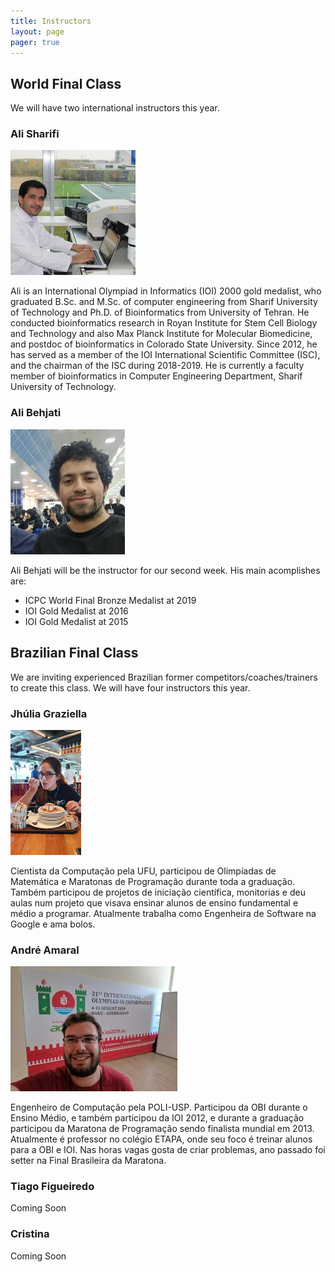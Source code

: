 ```yaml
---
title: Instructors
layout: page
pager: true
---
```


## World Final Class

We will have two international instructors this year.

### Ali Sharifi

![Ali Sharifi Photo](img/Ali-Sharifi_small.jpg)

Ali is an International Olympiad in Informatics (IOI) 2000 gold medalist, who graduated B.Sc. and M.Sc. of computer engineering from Sharif University of Technology and Ph.D. of Bioinformatics from University of Tehran. He conducted bioinformatics research in Royan Institute for Stem Cell Biology and Technology and also Max Planck Institute for Molecular Biomedicine, and postdoc of bioinformatics in Colorado State University. Since 2012, he has served as a member of the IOI International Scientific Committee (ISC), and the chairman of the ISC during 2018-2019. He is currently a faculty member of bioinformatics in Computer Engineering Department, Sharif University of Technology. 


### Ali Behjati

![Ali Behjati Photo](img/Ali-Behjati_small.jpg)

Ali Behjati will be the instructor for our second week. His main acomplishes are:

* ICPC World Final Bronze Medalist at 2019
* IOI Gold Medalist at 2016
* IOI Gold Medalist at 2015


## Brazilian Final Class

We are inviting experienced Brazilian former competitors/coaches/trainers to create this class. We will have four instructors this year.

### Jhúlia Graziella

![Jhúlia Graziella Photo](img/Jhulia_small.png)

Cientista da Computação pela UFU, participou de Olimpíadas de Matemática e Maratonas de Programação durante toda a graduação. Também participou de projetos de iniciação científica, monitorias e deu aulas num projeto que visava ensinar alunos de ensino fundamental e médio a programar. Atualmente trabalha como Engenheira de Software na Google e ama bolos.


### André Amaral

![André Amaral Photo](img/Andre_small.jpeg)

Engenheiro de Computação pela POLI-USP. Participou da OBI durante o Ensino Médio, e também participou da IOI 2012, e durante a graduação participou da Maratona de Programação sendo finalista mundial em 2013. Atualmente é professor no colégio ETAPA, onde seu foco é treinar alunos para a OBI e IOI. Nas horas vagas gosta de criar problemas, ano passado foi setter na Final Brasileira da Maratona. 


### Tiago Figueiredo
Coming Soon


### Cristina
Coming Soon
